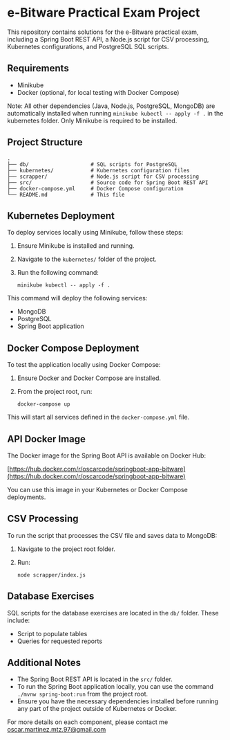 # e-Bitware Practical Exam Project

This repository contains solutions for the e-Bitware practical exam, including a Spring Boot REST API, a Node.js script for CSV processing, Kubernetes configurations, and PostgreSQL SQL scripts.

## Requirements

- Minikube
- Docker (optional, for local testing with Docker Compose)

Note: All other dependencies (Java, Node.js, PostgreSQL, MongoDB) are automatically installed when running `minikube kubectl -- apply -f .` in the kubernetes folder. Only Minikube is required to be installed.

## Project Structure

```
.
├── db/                    # SQL scripts for PostgreSQL
├── kubernetes/            # Kubernetes configuration files
├── scrapper/              # Node.js script for CSV processing
├── src/                   # Source code for Spring Boot REST API
├── docker-compose.yml     # Docker Compose configuration
└── README.md              # This file
```

## Kubernetes Deployment

To deploy services locally using Minikube, follow these steps:

1. Ensure Minikube is installed and running.
2. Navigate to the `kubernetes/` folder of the project.
3. Run the following command:

   ```
   minikube kubectl -- apply -f .
   ```

This command will deploy the following services:

- MongoDB
- PostgreSQL
- Spring Boot application

## Docker Compose Deployment

To test the application locally using Docker Compose:

1. Ensure Docker and Docker Compose are installed.
2. From the project root, run:

   ```
   docker-compose up
   ```

This will start all services defined in the `docker-compose.yml` file.

## API Docker Image

The Docker image for the Spring Boot API is available on Docker Hub:

[https://hub.docker.com/r/oscarcode/springboot-app-bitware](https://hub.docker.com/r/oscarcode/springboot-app-bitware)

You can use this image in your Kubernetes or Docker Compose deployments.

## CSV Processing

To run the script that processes the CSV file and saves data to MongoDB:

1. Navigate to the project root folder.
2. Run:

   ```
   node scrapper/index.js
   ```

## Database Exercises

SQL scripts for the database exercises are located in the `db/` folder. These include:

- Script to populate tables
- Queries for requested reports

## Additional Notes

- The Spring Boot REST API is located in the `src/` folder.
- To run the Spring Boot application locally, you can use the command `./mvnw spring-boot:run` from the project root.
- Ensure you have the necessary dependencies installed before running any part of the project outside of Kubernetes or Docker.

For more details on each component, please contact me [oscar.martinez.mtz.97@gmail.com](oscar.martinez.mtz.97@gmail.com) 
